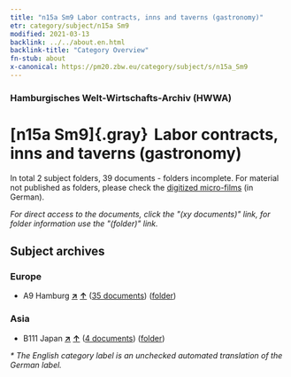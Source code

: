 ```yaml
---
title: "n15a Sm9 Labor contracts, inns and taverns (gastronomy)"
etr: category/subject/n15a Sm9
modified: 2021-03-13
backlink: ../../about.en.html
backlink-title: "Category Overview"
fn-stub: about
x-canonical: https://pm20.zbw.eu/category/subject/s/n15a_Sm9
---
```


### Hamburgisches Welt-Wirtschafts-Archiv (HWWA)
# [n15a Sm9]{.gray}&#8201; Labor contracts, inns and taverns (gastronomy)&#160; 





In total 2 subject folders, 39 documents - folders incomplete.
For material not published as folders, please check the [digitized micro-films](/film/h1_sh.de.html) (in German).

_For direct access to the documents, click the "(xy documents)" link, for folder information use the "(folder)" link._

## Subject archives



### Europe

- A9 Hamburg [**&nearr;**](../../../geo/i/140905/about.en.html "Hamburg (all folders)") [**&uarr;**](../../../geo/about.en.html#A9 "Country category system") (<a href="https://pm20.zbw.eu/dfgview/sh/140905,145214" title="about: Hamburg : Labor contracts, inns and taverns (gastronomy)" target="_blank">35 documents</a>) ([folder](../../../../folder/sh/1409xx/140905/1452xx/145214/about.en.html))

### Asia

- B111 Japan [**&nearr;**](../../../geo/i/141272/about.en.html "Japan (all folders)") [**&uarr;**](../../../geo/about.en.html#B111 "Country category system") (<a href="https://pm20.zbw.eu/dfgview/sh/141272,145214" title="about: Japan : Labor contracts, inns and taverns (gastronomy)" target="_blank">4 documents</a>) ([folder](../../../../folder/sh/1412xx/141272/1452xx/145214/about.en.html))


_* The English category label is an unchecked automated translation of the German label._

